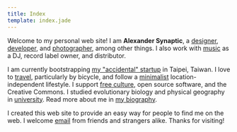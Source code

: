 ```yaml
---
title: Index
template: index.jade
---
```


Welcome to my personal web site! I am **Alexander Synaptic**, a [designer](/design), [developer](/development), and [photographer](/photography), among other things. I also work with [music](/music) as a DJ, record label owner, and distributor.

I am currently bootstrapping [my "accidental" startup](/biography#entrepreneurship) in Taipei, Taiwan. I love to [travel](/biography#travel), particularly by bicycle, and follow a [minimalist](/biography#minimalism) location-independent lifestyle. I support [free culture](/biography#free), open source software, and the Creative Commons. I studied evolutionary biology and physical geography in [university](/biography#education). Read more about me in [my biography](/biography).

I created this web site to provide an easy way for people to find me on the web. I welcome [email](/connect) from friends and strangers alike. Thanks for visiting!

